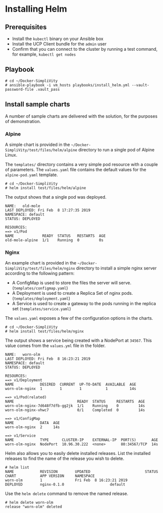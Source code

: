 # Installing Helm


## Prerequisites

-   Install the `kubectl` binary on your Ansible box
-   Install the UCP Client bundle for the `admin` user
-   Confirm that you can connect to the cluster by running a test command, for example, `kubectl get nodes`


## Playbook

```
# cd ~/Docker-SimpliVity
# ansible-playbook -i vm_hosts playbooks/install_helm.yml --vault-password-file .vault_pass
```

## Install sample charts

A number of sample charts are delivered with the solution, for the purposes of demonstration.

### Alpine

A simple chart is provided in the `~/Docker-SimpliVity/test/files/helm/alpine` directory to run a single pod of Alpine Linux.

The `templates/` directory contains a very simple pod resource with a couple of parameters. The `values.yaml` file contains the default values for the `alpine-pod.yaml` template.

```
# cd ~/Docker-SimpliVity
# helm install test/files/helm/alpine
```

The output shows that a single pod was deployed.

```
NAME:   old-mole
LAST DEPLOYED: Fri Feb  8 17:27:35 2019
NAMESPACE: default
STATUS: DEPLOYED

RESOURCES:
==> v1/Pod
NAME             READY  STATUS   RESTARTS  AGE
old-mole-alpine  1/1    Running  0         0s
```


### Nginx

An example chart is provided in the `~/Docker-SimpliVity/test/files/helm/nginx` directory to install a simple nginx server according to the following pattern:

- A ConfigMap is used to store the files the server will serve. (`templates/configmap.yaml`)
- A Deployment is used to create a Replica Set of nginx pods. (`templates/deployment.yaml`)
- A Service is used to create a gateway to the pods running in the replica set (`templates/service.yaml`)

The `values.yaml` exposes a few of the configuration options in the charts.

```
# cd ~/Docker-SimpliVity
# helm install test/files/helm/nginx
```

The output shows a service being created with a NodePort at `34567`. This value comes from the `values.yml` file in the folder.


```
NAME:   worn-olm
LAST DEPLOYED: Fri Feb  8 16:23:21 2019
NAMESPACE: default
STATUS: DEPLOYED

RESOURCES:
==> v1/Deployment
NAME            DESIRED  CURRENT  UP-TO-DATE  AVAILABLE  AGE
worn-olm-nginx  1        1        1           1          14s

==> v1/Pod(related)
NAME                             READY  STATUS     RESTARTS  AGE
worn-olm-nginx-7d648f7dfb-gg2jk  1/1    Running    0         14s
worn-olm-nginx-vhwc7             0/1    Completed  0         14s

==> v1/ConfigMap
NAME            DATA  AGE
worn-olm-nginx  2     14s

==> v1/Service
NAME            TYPE      CLUSTER-IP    EXTERNAL-IP  PORT(S)       AGE
worn-olm-nginx  NodePort  10.96.30.222  <none>       80:34567/TCP  14s
```


Helm also allows you to easily delete installed releases. List the installed releases to find the name of the release you wish to delete.

```
# helm list
NAME            REVISION        UPDATED                         STATUS          CHART           APP VERSION     NAMESPACE
worn-olm        1               Fri Feb  8 16:23:21 2019        DEPLOYED        nginx-0.1.0                     default
```

Use the `helm delete` command to remove the named release.

```
# helm delete worn-olm
release "worn-olm" deleted
```